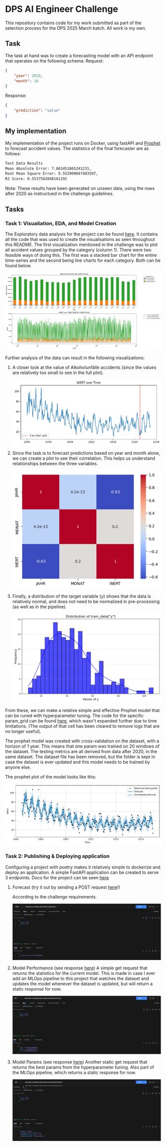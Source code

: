 # DPS AI Engineer Challenge

This repository contains code for my work submitted as part of the selection process for the DPS 2025 March batch.
All work is my own.

## Task

The task at hand was to create a forecasting model with an API endpoint that operates on the following schema:
Request:

```json
{
    "year": 2020,
    "month": 10
}
```

Response:

```json
{
    "prediction": "value"
}
```

## My implementation

My implementation of the project runs on Docker, using fastAPI and [Prophet](https://facebook.github.io/prophet/) to forecast accident values.
The statistics of the final forecaster are as follows:

```txt
Test Data Results
Mean Absolute Error: 7.863451865241231,
Root Mean Square Error: 9.552909667483597,
R2 Score: 0.5537502048161292
```

Note: These results have been generated on unseen data, using the rows after 2020 as instructued in the challenge guidelines.

## Tasks

### Task 1: Visualiation, EDA, and Model Creation

The Exploratory data analysis for the project can be found [here](/experimentation/EDA.ipynb).
It contains all the code that was used to create the visualisations as seen throughout this README.
The first visualization mentioned in the challenge was to plot all accident values grouped by the category (column 1).
There were two feasible ways of doing this. The first was a stacked bar chart for the entire time-series and the second being line charts for each category. Both can be found below.

![Figure 1: Plotting accident values by category](/img/stacked_bar_and_line.png)

Further analysis of the data can result in the following visualizations:

1. A closer look at the value of Alkoholunfälle accidents (since the values are relatively too small to see in the full plot).

    ![Figure 2: Plotting just the data in question](/img/value_over_time.png)

2. Since the task is to forecast predictions based on year and month alone, we can create a plot to see their correlation. This helps us understand relationships between the three variables.

    ![Figure 3: Correlation heatmap of all important variables](/img/correlation_heatmap.png)

3. Finally, a distribution of the target variable (y) shows that the data is relatively normal, and does not need to be normalized in pre-processing (as well as in the pipeline).

    ![Figure 4: A distribution curve of y](/img/y_distribution.png)

From these, we can make a relative simple and effective Prophet model that can be runed with hyperparameter tuning. The code for the specific param_grid can be found [here](/experimentation/model_training.ipynb), which wasn't expanded further due to time limitations. (The output of that cell has been cleared to remove logs that are no longer useful).

The prophet model was created with cross-validation on the dataset, with a horizon of 1 year. This means that one param was trained on 20 windows of the dataset. The testing metrics are all derived from data after 2020, in the same dataset. The dataset file has been removed, but the folder is kept in case the dataset is ever updated and this model needs to be trained by anyone else.

The prophet plot of the model looks like this:

![Figure 5: Prophet plot of the model](/img/prophet_plot.png)

### Task 2: Publishing & Deploying application

Configuring a project with poetry makes it relatively simple to dockerize and deploy an application. A simple FastAPI application can be created to serve 3 endpoints. Docs for the project can be seen [here](https://dps-ai-challenge-ys81.onrender.com/docs/)

1. Forecast (try it out by sending a POST request [here](https://dps-ai-challenge-ys81.onrender.com/forecast/)!)

    According to the challenge requirements.

    ![Figure 6: Forecasting Endpoint Postman Test](/img/forecast.png)

2. Model Performance (see response [here](https://dps-ai-challenge-ys81.onrender.com/model/performance))
    A simple get request that returns the statistics for the current model. This is made in case I ever add an MLOps pipeline to this project that watches the dataset and updates the model whenever the dataset is updated, but will return a static response for now.

    ![Figure 7: Model Performance](/img/performance.png)

3. Model Params (see response [here](https://dps-ai-challenge-ys81.onrender.com/model/hyper-params))
    Another static get request that returns the best params from the hyperparameter tuning. Also part of the MLOps pipeline, which returns a static response for now.

    ![Figure 8: Model Hyperparameters](/img/hyper-params.png)
